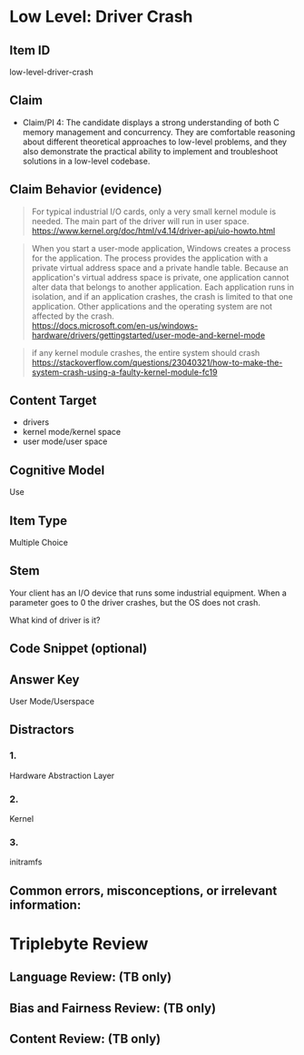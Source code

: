 # Low Level: Driver Crash


## Item ID
low-level-driver-crash


## Claim
-   Claim/PI 4: The candidate displays a strong understanding of both C memory management and concurrency. They are comfortable reasoning about different theoretical approaches to low-level problems, and they also demonstrate the practical ability to implement and troubleshoot solutions in a low-level codebase.


## Claim Behavior (evidence)

> For typical industrial I/O cards, only a very small kernel module is needed. The main part of the driver will run in user space.  
https://www.kernel.org/doc/html/v4.14/driver-api/uio-howto.html

> When you start a user-mode application, Windows creates a process for the application. The process provides the application with a private virtual address space and a private handle table. Because an application's virtual address space is private, one application cannot alter data that belongs to another application. Each application runs in isolation, and if an application crashes, the crash is limited to that one application. Other applications and the operating system are not affected by the crash.  
https://docs.microsoft.com/en-us/windows-hardware/drivers/gettingstarted/user-mode-and-kernel-mode

> if any kernel module crashes, the entire system should crash  
https://stackoverflow.com/questions/23040321/how-to-make-the-system-crash-using-a-faulty-kernel-module-fc19



## Content Target
* drivers
* kernel mode/kernel space
* user mode/user space


## Cognitive Model
Use


## Item Type
Multiple Choice


## Stem
Your client has an I/O device that runs some industrial equipment.
When a parameter goes to 0 the driver crashes, but the OS does not crash.

What kind of driver is it?


## Code Snippet (optional)



## Answer Key
User Mode/Userspace


## Distractors
### 1.
Hardware Abstraction Layer


### 2.
Kernel


### 3.
initramfs


## Common errors, misconceptions, or irrelevant information:



# Triplebyte Review


## Language Review: (TB only)


## Bias and Fairness Review: (TB only)


## Content Review: (TB only)

